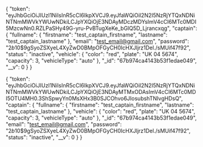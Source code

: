 {
    "token": "eyJhbGciOiJIUzI1NiIsInR5cCI6IkpXVCJ9.eyJfaWQiOiI2N2I5NzRjYTQxNDNiNTNmMWVkYWUwNDkiLCJpYXQiOjE3NDAyMDczMDYsImV4cCI6MTc0MDI5MzcwNn0.RZLPaSHy49G-yru-PvBTugXeKe_bGlQ5D_Ljrancxqg",
    "captain": {
        "fullname": {
            "firstname": "test_captain_firstname",
            "lastname": "test_captain_lastname"
        },
        "email": "test_email@gmail.com",
        "password": "$2b$10$9gSyoZSXyeL4XyZwD0BMpOFGyCH0IcHXJljrz1Del./sMUif47f92",
        "status": "inactive",
        "vehicle": {
            "color": "red",
            "plate": "UK 04 5674",
            "capacity": 3,
            "vehicleType": "auto"
        },
        "_id": "67b974ca4143b53f1edae049",
        "__v": 0
    }
}



<!-- Captain after login  -->

{
    "token": "eyJhbGciOiJIUzI1NiIsInR5cCI6IkpXVCJ9.eyJfaWQiOiI2N2I5NzRjYTQxNDNiNTNmMWVkYWUwNDkiLCJpYXQiOjE3NDAyMTMxODAsImV4cCI6MTc0MDI5OTU4MH0.3ShSpwyYn0MsXHx3B0SJCOhvo6JIosubshTNIvgHDsQ",
    "captain": {
        "fullname": {
            "firstname": "test_captain_firstname",
            "lastname": "test_captain_lastname"
        },
        "vehicle": {
            "color": "red",
            "plate": "UK 04 5674",
            "capacity": 3,
            "vehicleType": "auto"
        },
        "_id": "67b974ca4143b53f1edae049",
        "email": "test_email@gmail.com",
        "password": "$2b$10$9gSyoZSXyeL4XyZwD0BMpOFGyCH0IcHXJljrz1Del./sMUif47f92",
        "status": "inactive",
        "__v": 0
    }
}
